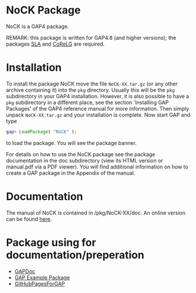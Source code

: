 # NoCK Package

NoCK is a GAP4 package. 

REMARK: this package is written for GAP4.8 (and higher versions); the packages [SLA](http://www.science.unitn.it/~degraaf/sla.html) and [CoReLG](http://users.monash.edu/~heikod/corelg/) are required.


# Installation

To install the package NoCK move the file `NoCK-XX.tar.gz` (or any other archive containing it) into the `pkg` directory.
Usually this will be the `pkg` subdirectory in your GAP4 installation. However, it is also possible to have a `pkg` subdirectory in a different place, see the section 'Installing GAP Packages' of the GAP4 reference manual for more information. Then simply unpack `NoCK-XX.tar.gz` and your installation is complete.
Now start GAP and type
```gap
gap> LoadPackage( "NoCK" );
```
to load the package. You will see the package banner.

For details on how to use the NoCK package see the package documentation in the doc subdirectory (view its HTML version or manual.pdf via a PDF viewer). You will find additional information on how to create a GAP package in the Appendix of the manual.

# Documentation

The manual of NoCK is contained in /pkg/NoCK-XX/doc. An online version can be found [here](https://gap-packages.github.io/NoCK/doc/chap0.html).

# Package using for documentation/preperation

* [GAPDoc](http://www.math.rwth-aachen.de/~Frank.Luebeck/GAPDoc/index.html)
* [GAP Example Package](https://gap-packages.github.io/example/)
* [GitHubPagesForGAP](https://github.com/gap-system/GitHubPagesForGAP)

